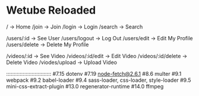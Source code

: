 # Wetube Reloaded

/ -> Home
/join -> Join
/login -> Login
/search -> Search

/users/:id -> See User
/users/logout -> Log Out
/users/edit -> Edit My Profile
/users/delete -> Delete My Profile

/videos/:id -> See Video
/videos/:id/edit -> Edit Video
/videos/:id/delete -> Delete Video
/viodes/upload -> Upload Video

::::::::::::::::::::::::::::::
#7.15 dotenv
#7.19 node-fetch@2.6.1
#8.6 multer
#9.1 webpack
#9.2 babel-loader
#9.4 sass-loader, css-loader, style-loader
#9.5 mini-css-extract-plugin
#13.0 regenerator-runtime
#14.0 ffmpeg